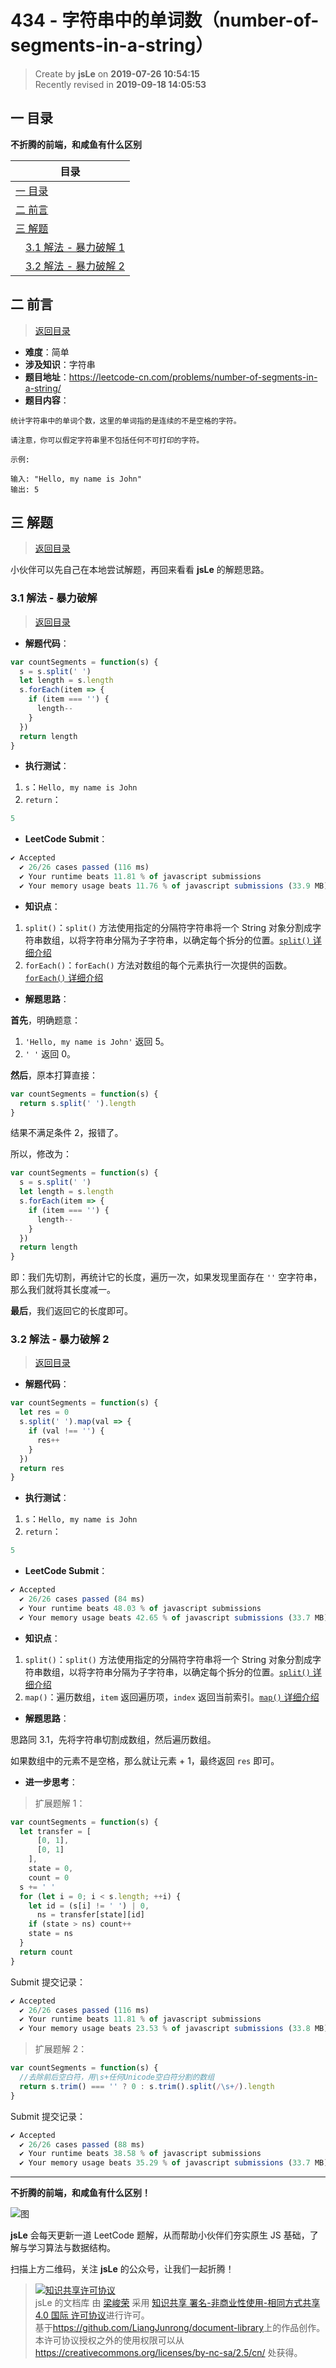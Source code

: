 # 434 - 字符串中的单词数（number-of-segments-in-a-string）

> Create by **jsLe** on **2019-07-26 10:54:15**  
> Recently revised in **2019-09-18 14:05:53**

## <a name="chapter-one" id="chapter-one">一 目录</a>

**不折腾的前端，和咸鱼有什么区别**

| 目录                                                                                     |
| ---------------------------------------------------------------------------------------- |
| [一 目录](#chapter-one)                                                                  |
| <a name="catalog-chapter-two" id="catalog-chapter-two"></a>[二 前言](#chapter-two)       |
| <a name="catalog-chapter-three" id="catalog-chapter-three"></a>[三 解题](#chapter-three) |
| &emsp;[3.1 解法 - 暴力破解 1](#chapter-three-one)                                        |
| &emsp;[3.2 解法 - 暴力破解 2](#chapter-three-two)                                        |

## <a name="chapter-two" id="chapter-two">二 前言</a>

> [返回目录](#chapter-one)

- **难度**：简单
- **涉及知识**：字符串
- **题目地址**：https://leetcode-cn.com/problems/number-of-segments-in-a-string/
- **题目内容**：

```
统计字符串中的单词个数，这里的单词指的是连续的不是空格的字符。

请注意，你可以假定字符串里不包括任何不可打印的字符。

示例:

输入: "Hello, my name is John"
输出: 5
```

## <a name="chapter-three" id="chapter-three">三 解题</a>

> [返回目录](#chapter-one)

小伙伴可以先自己在本地尝试解题，再回来看看 **jsLe** 的解题思路。

### <a name="chapter-three-one" id="chapter-three-one">3.1 解法 - 暴力破解</a>

> [返回目录](#chapter-one)

- **解题代码**：

```js
var countSegments = function(s) {
  s = s.split(' ')
  let length = s.length
  s.forEach(item => {
    if (item === '') {
      length--
    }
  })
  return length
}
```

- **执行测试**：

1. `s`：`Hello, my name is John`
2. `return`：

```js
5
```

- **LeetCode Submit**：

```js
✔ Accepted
  ✔ 26/26 cases passed (116 ms)
  ✔ Your runtime beats 11.81 % of javascript submissions
  ✔ Your memory usage beats 11.76 % of javascript submissions (33.9 MB)
```

- **知识点**：

1. `split()`：`split()` 方法使用指定的分隔符字符串将一个 String 对象分割成字符串数组，以将字符串分隔为子字符串，以确定每个拆分的位置。[`split()` 详细介绍](https://github.com/LiangJunrong/document-library/blob/master/JavaScript-library/JavaScript/%E5%86%85%E7%BD%AE%E5%AF%B9%E8%B1%A1/String/split.md)
2. `forEach()`：`forEach()` 方法对数组的每个元素执行一次提供的函数。[`forEach()` 详细介绍](https://github.com/LiangJunrong/document-library/blob/master/JavaScript-library/JavaScript/%E5%86%85%E7%BD%AE%E5%AF%B9%E8%B1%A1/Array/forEach.md)

- **解题思路**：

**首先**，明确题意：

1. `'Hello, my name is John'` 返回 5。
2. `' '` 返回 0。

**然后**，原本打算直接：

```js
var countSegments = function(s) {
  return s.split(' ').length
}
```

结果不满足条件 2，报错了。

所以，修改为：

```js
var countSegments = function(s) {
  s = s.split(' ')
  let length = s.length
  s.forEach(item => {
    if (item === '') {
      length--
    }
  })
  return length
}
```

即：我们先切割，再统计它的长度，遍历一次，如果发现里面存在 `''` 空字符串，那么我们就将其长度减一。

**最后**，我们返回它的长度即可。

### <a name="chapter-three-two" id="chapter-three-two">3.2 解法 - 暴力破解 2</a>

> [返回目录](#chapter-one)

- **解题代码**：

```js
var countSegments = function(s) {
  let res = 0
  s.split(' ').map(val => {
    if (val !== '') {
      res++
    }
  })
  return res
}
```

- **执行测试**：

1. `s`：`Hello, my name is John`
2. `return`：

```js
5
```

- **LeetCode Submit**：

```js
✔ Accepted
  ✔ 26/26 cases passed (84 ms)
  ✔ Your runtime beats 48.03 % of javascript submissions
  ✔ Your memory usage beats 42.65 % of javascript submissions (33.7 MB)
```

- **知识点**：

1. `split()`：`split()` 方法使用指定的分隔符字符串将一个 String 对象分割成字符串数组，以将字符串分隔为子字符串，以确定每个拆分的位置。[`split()` 详细介绍](https://github.com/LiangJunrong/document-library/blob/master/JavaScript-library/JavaScript/%E5%86%85%E7%BD%AE%E5%AF%B9%E8%B1%A1/String/split.md)
2. `map()`：遍历数组，`item` 返回遍历项，`index` 返回当前索引。[`map()` 详细介绍](https://github.com/LiangJunrong/document-library/blob/master/JavaScript-library/JavaScript/%E5%86%85%E7%BD%AE%E5%AF%B9%E8%B1%A1/Array/map.md)

- **解题思路**：

思路同 3.1，先将字符串切割成数组，然后遍历数组。

如果数组中的元素不是空格，那么就让元素 + 1，最终返回 `res` 即可。

- **进一步思考**：

> 扩展题解 1：

```js
var countSegments = function(s) {
  let transfer = [
      [0, 1],
      [0, 1]
    ],
    state = 0,
    count = 0
  s += ' '
  for (let i = 0; i < s.length; ++i) {
    let id = (s[i] != ' ') | 0,
      ns = transfer[state][id]
    if (state > ns) count++
    state = ns
  }
  return count
}
```

Submit 提交记录：

```js
✔ Accepted
  ✔ 26/26 cases passed (116 ms)
  ✔ Your runtime beats 11.81 % of javascript submissions
  ✔ Your memory usage beats 23.53 % of javascript submissions (33.8 MB)
```

> 扩展题解 2：

```js
var countSegments = function(s) {
  //去除前后空白符，用\s+任何Unicode空白符分割的数组
  return s.trim() === '' ? 0 : s.trim().split(/\s+/).length
}
```

Submit 提交记录：

```js
✔ Accepted
  ✔ 26/26 cases passed (88 ms)
  ✔ Your runtime beats 38.58 % of javascript submissions
  ✔ Your memory usage beats 35.29 % of javascript submissions (33.7 MB)
```

---

**不折腾的前端，和咸鱼有什么区别！**

![图](../../../public-repertory/img/z-small-wechat-public-address.jpg)

**jsLe** 会每天更新一道 LeetCode 题解，从而帮助小伙伴们夯实原生 JS 基础，了解与学习算法与数据结构。

扫描上方二维码，关注 **jsLe** 的公众号，让我们一起折腾！

> <a rel="license" href="http://creativecommons.org/licenses/by-nc-sa/4.0/"><img alt="知识共享许可协议" style="border-width:0" src="https://i.creativecommons.org/l/by-nc-sa/4.0/88x31.png" /></a><br /><span xmlns:dct="http://purl.org/dc/terms/" property="dct:title">jsLe 的文档库</span> 由 <a xmlns:cc="http://creativecommons.org/ns#" href="https://github.com/LiangJunrong/document-library" property="cc:attributionName" rel="cc:attributionURL">梁峻荣</a> 采用 <a rel="license" href="http://creativecommons.org/licenses/by-nc-sa/4.0/">知识共享 署名-非商业性使用-相同方式共享 4.0 国际 许可协议</a>进行许可。<br />基于<a xmlns:dct="http://purl.org/dc/terms/" href="https://github.com/LiangJunrong/document-library" rel="dct:source">https://github.com/LiangJunrong/document-library</a>上的作品创作。<br />本许可协议授权之外的使用权限可以从 <a xmlns:cc="http://creativecommons.org/ns#" href="https://creativecommons.org/licenses/by-nc-sa/2.5/cn/" rel="cc:morePermissions">https://creativecommons.org/licenses/by-nc-sa/2.5/cn/</a> 处获得。
